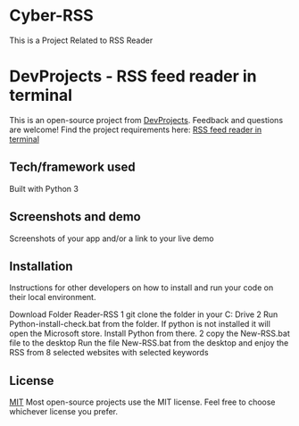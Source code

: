 # Cyber-RSS
This is a Project Related to RSS Reader

# DevProjects - RSS feed reader in terminal

This is an open-source project from [DevProjects](http://www.codementor.io/projects). Feedback and questions are welcome!
Find the project requirements here: [RSS feed reader in terminal](https://www.codementor.io/projects/tool/rss-feed-reader-in-terminal-atx32jp82q)

## Tech/framework used
Built with Python 3

## Screenshots and demo
Screenshots of your app and/or a link to your live demo

## Installation
Instructions for other developers on how to install and run your code on their local environment.

Download Folder Reader-RSS
1 git clone the folder in your C: Drive
2 Run Python-install-check.bat from the folder. If python is not installed it will open the Microsoft store. Install Python from there.
2 copy the New-RSS.bat file to the desktop
Run the file New-RSS.bat from the desktop and enjoy the RSS from 8 selected websites with selected keywords 
 

## License
[MIT](https://choosealicense.com/licenses/mit/)
Most open-source projects use the MIT license. Feel free to choose whichever license you prefer.
